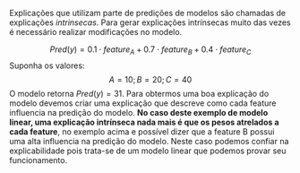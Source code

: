 
Explicações que utilizam parte de predições de modelos são chamadas de explicações *intrinsecas*. Para gerar explicações intrínsecas muito das vezes é necessário realizar modificações no modelo.

$$
Pred(y) = 0.1 \cdot feature_A + 0.7\cdot feature_B + 0.4\cdot feature_C
$$
Suponha os valores:
$$
A = 10; B =20; C=40
$$
O modelo retorna $Pred(y) =31$. Para obtermos uma boa explicação do modelo devemos criar uma explicação que descreve como cada feature influencia na predição do modelo. **No caso deste exemplo de modelo linear, uma explicação intrínseca nada mais é que os pesos atrelados a cada feature**, no exemplo acima e possível dizer que a feature B possui uma alta influencia na predição do modelo. Neste caso podemos confiar na explicabilidade pois trata-se de um modelo linear que podemos provar seu funcionamento.